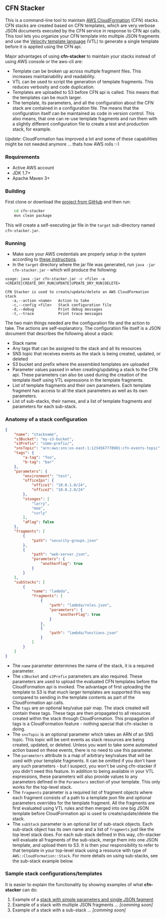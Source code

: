 ## CFN Stacker

This is a command-line tool to maintain [AWS CloudFormation](http://docs.aws.amazon.com/AWSCloudFormation/latest/UserGuide/Welcome.html) (CFN) stacks. CFN stacks are created based on CFN templates, which are very verbose JSON documents executed by the CFN service in response to CFN api calls. This tool lets you organize your CFN template into multiple JSON fragments and use the [Velocity template language](http://velocity.apache.org/engine/devel/vtl-reference-guide.html) (VTL) to generate a single template before it is applied using the CFN api.

Major advantages of using **cfn-stacker** to maintain your stacks instead of using AWS console or the aws-cli are:
- Template can be broken up across multiple fragment files. This increases maintainability and readability.
- VTL can be used to script the generation of template fragments. This reduces verbosity and code duplication.
- Templates are uploaded to S3 before CFN api is called. This means that the templates can be much larger.
- The template, its parameters, and all the configuration about the CFN stack are contained in a configuration file. The means that the configuration itself can be maintained as code in version control. This also means, that one can re-use template fragments and run them with a slightly different configuration file to create a test and production stack, for example. 

*Update*: CloudFormation has improved a lot and some of these capabilities might be not needed anymore ... thats how AWS rolls :-)
 
### Requirements
- Active AWS account
- JDK 1.7+
- Apache Maven 3+

### Building
First clone or download the [project from GitHub](https://github.com/deploymentio/cfn-stacker) and then run:

```bash
    cd cfn-stacker
    mvn clean package
```
This will create a self-executing jar file in the `target` sub-directory named `cfn-stacker.jar`. 

### Running ###

- Make sure your AWS credentials are properly setup in the system according to [these instructions](http://docs.aws.amazon.com/AWSJavaSDK/latest/javadoc/com/amazonaws/auth/DefaultAWSCredentialsProviderChain.html).
- In the `target` directory where the jar file was generated, run `java -jar cfn-stacker.jar` - which will produce the following:

```
usage: java -jar cfn-stacker.jar -c <file> -a <CREATE|CREATE_DRY_RUN|UPDATE|UPDATE_DRY_RUN|DELETE>

CFN Stacker is used to create/update/delete an AWS CloudFormation stack
   -a,--action <name>   Action to take
   -c,--config <file>   Stack configuration file
   -d,--debug           Print debug messages
   -t,--trace           Print trace messages
```

The two main things needed are the configuration file and the action to take. The actions are self-explanatory. The configuration file itself is a JSON document that describes the following about a stack:

- Stack name
- Any tags that can be assigned to the stack and all its resources
- SNS topic that receives events as the stack is being created, updated, or deleted
- S3 bucket and prefix where the assembled templates are uploaded
- Parameter values passed in when creating/updating a stack to the CFN api. These parameters can also be used during the creation of the template itself using VTL expressions in the template fragments.
- List of template fragments and their own parameters. Each template fragment has access to all the stack parameters as well as its own parameters.
- List of sub-stacks, their names, and a list of template fragments and parameters for each sub-stack.

### Anatomy of a stack configuration

```json
{
	"name": "stackname",
	"s3Bucket": "my-s3-bucket",
	"s3Prefix": "some-prefix/",
	"snsTopic": "arn:aws:sns:us-east-1:1234567778901:cfn-events-topic",
	"tags": {
		"a-tag": "foo",
		"b-tag": "bar"
	},
	"parameters": {
		"environment": "test",
		"officeIps": {
			"office1": "10.0.1.0/24",
			"office2": "10.0.2.0/24"
		},
		"stooges": [
			"larry",
			"moe",
			"curly"
		],
		"aFlag": false
	},
	"fragments": [
		{
			"path": "security-groups.json"
		},
		{
			"path": "web-server.json",
			"parameters": {
				"anotherFlag": true
			}
		}
	],
	"subStacks": [
		{
			"name": "lambda",
			"fragments": [
				{
					"path": "lambda/roles.json",
					"parameters": {
						"anotherFlag": true
					}
				},
				{
					"path": "lambda/functions.json"
				}
			]
		}
	]
}
```

- The `name` parameter determines the name of the stack, it is a required parameter.
- The `s3Bucket` and `s3Prefix` parameters are also required. These parameters are used to upload the evaluated CFN templates before the CloudFormation api is invoked. The advantage of first uploading the template to S3 is that much larger templates are supported this way compared to sending in the template contents as part of the CloudFormation api calls.
- The `tags` are an optional key/value pair map. The stack created will contain these tags. These tags are then propagated to all resources created within the stack through CloudFormation. This propagation of tags is a CloudFormation feature - nothing special that cfn-stacker is doing.
- The `snsTopic` is an optional parameter which takes an ARN of an SNS topic. This topic will be sent events as stack resources are being created, updated, or deleted. Unless you want to take some automated action based on these events, there is no need to use this parameter.
- The `parameters` attribute is a map of arbitrary key/values that will be used with your template fragments. It can be omitted if you don't have any such parameters - but I suspect, you won't be using cfn-stacker if you didn't need this feature. In addition to being available in your VTL expressions, these parameters will also provide values to any parameters defined in the `Parameters` section of your template. This only works for the top-level stack.
- The `fragments` parameter is a required list of fragment objects where each fragment consists of a path to a template json file and optional parameters overrides for the template fragment. All the fragments are first evaluated using VTL rules and then merged into one big JSON template before CloudFormation api is used to create/update/delete the stack.
- The `subStack` parameter is an optional list of sub-stack objects. Each sub-stack object has its own name and a list of `fragments` just like the top level stack does. For each sub-stack defined in this way, cfn-stacker will evaluate all fragments of the sub-stack, merge them into one JSON template, and upload them to S3. It is then your responsibility to refer to that template in your top-level stack using a resource with type of `AWS::CloudFormation::Stack`. For more details on using sub-stacks, see the sub-stack example below. 

### Sample stack configurations/templates

It is easier to explain the functionality by showing examples of what **cfn-stacker** can do:

1. Example of a [stack with simple parameters and single JSON fagment](example1/)
1. Example of a stack with multiple JSON fragments ... _[comming soon]_
1. Example of a stack with a sub-stack ... _[comming soon]_

